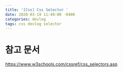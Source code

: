 ```yaml
---
title: '[Css] Css Selector '
date: 2020-03-19 11:49:00 -0400
categories: devlog
tags: css devlog selector
---
```


# 참고 문서
https://www.w3schools.com/cssref/css_selectors.asp